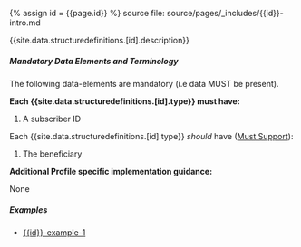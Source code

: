 
{% assign id = {{page.id}} %}
source file: source/pages/\_includes/{{id}}-intro.md

{{site.data.structuredefinitions.[id].description}}

##### Mandatory Data Elements and Terminology

The following data-elements are mandatory (i.e data MUST be present).

**Each {{site.data.structuredefinitions.[id].type}} must have:**

1. A subscriber ID

Each {{site.data.structuredefinitions.[id].type}} *should* have ([Must Support](guidance.html#must-support)):

1. The beneficiary


**Additional Profile specific implementation guidance:**

None

##### Examples

- [{{id}}-example-1](todo.html)
